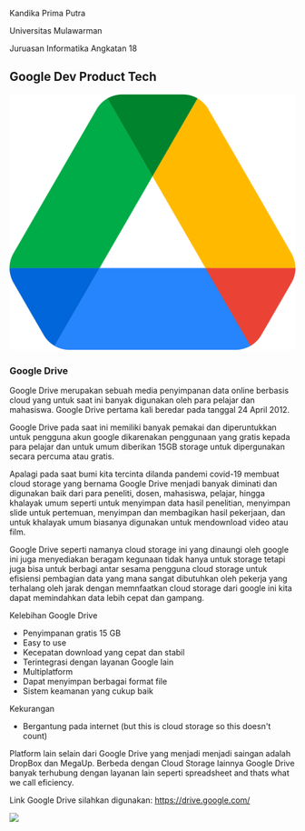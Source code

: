 Kandika Prima Putra

Universitas Mulawarman

Juruasan Informatika Angkatan 18

## Google Dev Product Tech

![](https://raw.githubusercontent.com/kandikaprima/Gdrive/main/Google_Drive_logo.png)

### Google Drive
Google Drive merupakan sebuah media penyimpanan data online berbasis cloud yang untuk saat ini banyak digunakan oleh para pelajar dan mahasiswa. Google Drive pertama kali beredar pada tanggal 24 April 2012.

Google Drive pada saat ini memiliki banyak pemakai dan diperuntukkan untuk pengguna akun google dikarenakan penggunaan yang gratis kepada para pelajar dan untuk umum diberikan 15GB storage untuk dipergunakan secara percuma atau gratis.

Apalagi pada saat bumi kita tercinta dilanda pandemi covid-19 membuat cloud storage yang bernama Google Drive menjadi banyak diminati dan digunakan baik dari para peneliti, dosen, mahasiswa, pelajar, hingga khalayak umum seperti untuk menyimpan data hasil penelitian, menyimpan slide untuk pertemuan, menyimpan dan membagikan hasil pekerjaan, dan untuk khalayak umum biasanya digunakan untuk mendownload video atau film.

Google Drive seperti namanya cloud storage ini yang dinaungi oleh google ini juga menyediakan beragam kegunaan tidak hanya untuk storage tetapi juga bisa untuk berbagi antar sesama pengguna cloud storage untuk efisiensi pembagian data yang mana sangat dibutuhkan oleh pekerja yang terhalang oleh jarak dengan memnfaatkan cloud storage dari google ini kita dapat memindahkan data lebih cepat dan gampang.


Kelebihan Google Drive
- Penyimpanan gratis 15 GB
- Easy to use
- Kecepatan download yang cepat dan stabil
- Terintegrasi dengan layanan Google lain
- Multiplatform
- Dapat menyimpan berbagai format file
- Sistem keamanan yang cukup baik

Kekurangan
- Bergantung pada internet (but this is cloud storage so this doesn't count)

Platform lain selain dari Google Drive yang menjadi menjadi saingan adalah DropBox dan MegaUp. Berbeda dengan Cloud Storage lainnya Google Drive banyak terhubung dengan layanan lain seperti spreadsheet and thats what we call eficiency.

Link Google Drive silahkan digunakan:
https://drive.google.com/

![](https://drive.google.com/file/d/1XhlpqFNkMU59gkczIY-tdA7kcs3Yu-76/view?usp=sharing)
